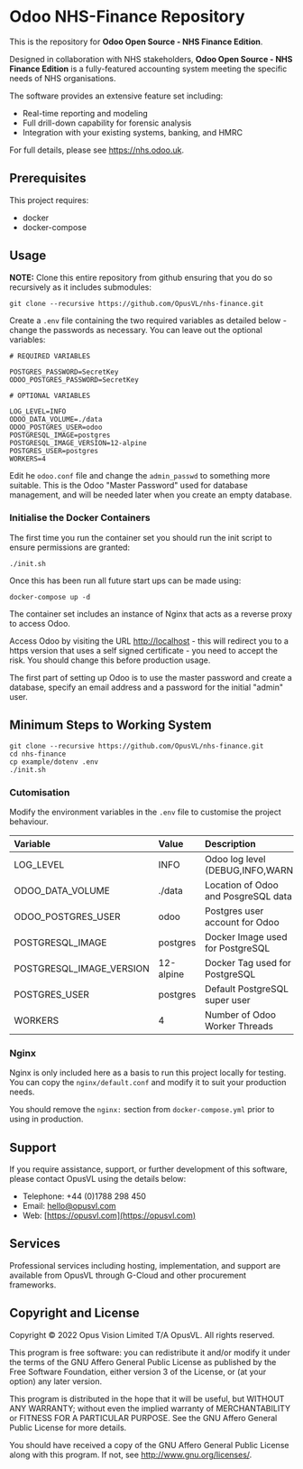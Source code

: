 # Odoo NHS-Finance Repository

This is the repository for **Odoo Open Source - NHS Finance Edition**.

Designed in collaboration with NHS stakeholders, **Odoo Open Source - NHS Finance Edition** is a fully-featured accounting system meeting the specific needs of NHS organisations.

The software provides an extensive feature set including:

- Real-time reporting and modeling
- Full drill-down capability for forensic analysis
- Integration with your existing systems, banking, and HMRC

For full details, please see <https://nhs.odoo.uk>.

## Prerequisites

This project requires:

- docker
- docker-compose

## Usage

**NOTE:** Clone this entire repository from github ensuring that you do so recursively as it includes submodules:

```shell
git clone --recursive https://github.com/OpusVL/nhs-finance.git
```

Create a `.env` file containing the two required variables as detailed below - change the passwords as necessary. You can leave out the optional variables:

```shell
# REQUIRED VARIABLES

POSTGRES_PASSWORD=SecretKey
ODOO_POSTGRES_PASSWORD=SecretKey

# OPTIONAL VARIABLES

LOG_LEVEL=INFO
ODOO_DATA_VOLUME=./data
ODOO_POSTGRES_USER=odoo
POSTGRESQL_IMAGE=postgres
POSTGRESQL_IMAGE_VERSION=12-alpine
POSTGRES_USER=postgres
WORKERS=4
```

Edit he `odoo.conf` file and change the `admin_passwd` to something more suitable. This is the Odoo "Master Password" used for database management, and will be needed later when you create an empty database.

### Initialise the Docker Containers

The first time you run the container set you should run the init script to ensure permissions are granted:

```shell
./init.sh
```

Once this has been run all future start ups can be made using:

```shell
docker-compose up -d
```

The container set includes an instance of Nginx that acts as a reverse proxy to access Odoo.

Access Odoo by visiting the URL [http://localhost](http://localhost) - this will redirect you to a https version that uses a self signed certificate - you need to accept the risk. You should change this before production usage.

The first part of setting up Odoo is to use the master password and create a database, specify an email address and a password for the initial "admin" user.

## Minimum Steps to Working System

```shell
git clone --recursive https://github.com/OpusVL/nhs-finance.git
cd nhs-finance
cp example/dotenv .env
./init.sh
```

### Cutomisation

Modify the environment variables in the `.env` file to customise the project behaviour.

| Variable | Value | Description |
|:---|:---|:---|
| LOG_LEVEL | INFO | Odoo log level (DEBUG,INFO,WARN) |
| ODOO_DATA_VOLUME | ./data | Location of Odoo and PosgreSQL data |
| ODOO_POSTGRES_USER | odoo | Postgres user account for Odoo |
| POSTGRESQL_IMAGE | postgres | Docker Image used for PostgreSQL |
| POSTGRESQL_IMAGE_VERSION | 12-alpine | Docker Tag used for PostgreSQL |
| POSTGRES_USER | postgres | Default PostgreSQL super user |
| WORKERS | 4 | Number of Odoo Worker Threads |

### Nginx

Nginx is only included here as a basis to run this project locally for testing. You can copy the `nginx/default.conf` and modify it to suit your production needs.

You should remove the `nginx:` section from `docker-compose.yml` prior to using in production.

## Support

If you require assistance, support, or further development of this software, please contact OpusVL using the details below:

- Telephone: +44 (0)1788 298 450
- Email: hello@opusvl.com
- Web: [https://opusvl.com](https://opusvl.com)

## Services

Professional services including hosting, implementation, and support are available from OpusVL through G-Cloud and other procurement frameworks.

## Copyright and License

Copyright &copy; 2022 Opus Vision Limited T/A OpusVL. All rights reserved.

This program is free software: you can redistribute it and/or modify it under the terms of the GNU Affero General Public License as published by the Free Software Foundation, either version 3 of the License, or (at your option) any later version.

This program is distributed in the hope that it will be useful, but WITHOUT ANY WARRANTY; without even the implied warranty of
MERCHANTABILITY or FITNESS FOR A PARTICULAR PURPOSE.  See the GNU Affero General Public License for more details.

You should have received a copy of the GNU Affero General Public License along with this program.  If not, see <http://www.gnu.org/licenses/>.
